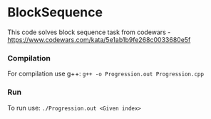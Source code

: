 # BlockSequence
This code solves block sequence task from codewars - https://www.codewars.com/kata/5e1ab1b9fe268c0033680e5f

### Compilation
For compilation use g++: ```g++ -o Progression.out Progression.cpp```

### Run
To run use: ```./Progression.out <Given index>```
